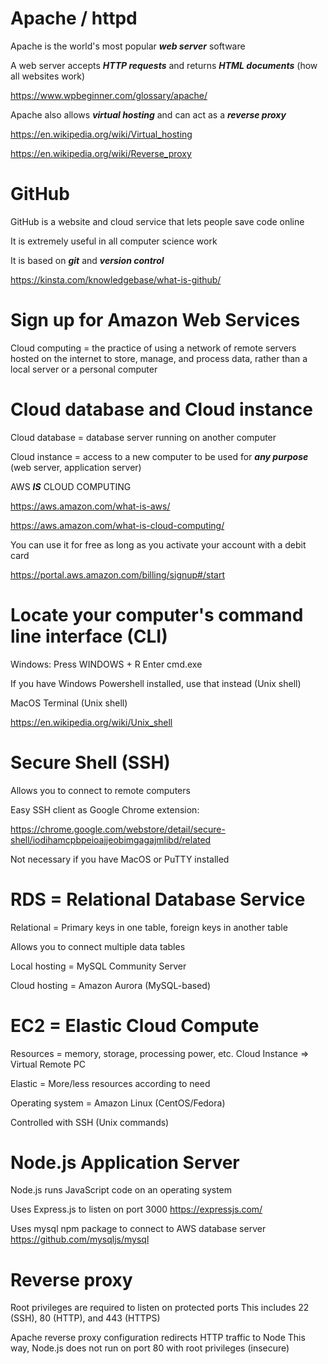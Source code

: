 # Apache / httpd
Apache is the world's most popular ***web server*** software

A web server accepts ***HTTP requests*** and returns ***HTML documents*** (how all websites work)

https://www.wpbeginner.com/glossary/apache/

Apache also allows ***virtual hosting*** and can act as a ***reverse proxy***

https://en.wikipedia.org/wiki/Virtual_hosting

https://en.wikipedia.org/wiki/Reverse_proxy


# GitHub
GitHub is a website and cloud service that lets people save code online

It is extremely useful in all computer science work

It is based on ***git*** and ***version control***

https://kinsta.com/knowledgebase/what-is-github/

# Sign up for Amazon Web Services
Cloud computing = the practice of using a network of remote servers hosted on the internet to store, manage, and process data, rather than a local server or a personal computer

# Cloud database and Cloud instance

Cloud database = database server running on another computer

Cloud instance = access to a new computer to be used for ***any purpose*** (web server, application server)

AWS ***IS*** CLOUD COMPUTING

https://aws.amazon.com/what-is-aws/

https://aws.amazon.com/what-is-cloud-computing/

You can use it for free as long as you activate your account with a debit card

https://portal.aws.amazon.com/billing/signup#/start



# Locate your computer's command line interface (CLI)
Windows:
  Press WINDOWS + R
  Enter cmd.exe

If you have Windows Powershell installed, use that instead (Unix shell)

MacOS Terminal (Unix shell)

https://en.wikipedia.org/wiki/Unix_shell

# Secure Shell (SSH)
Allows you to connect to remote computers

Easy SSH client as Google Chrome extension:

https://chrome.google.com/webstore/detail/secure-shell/iodihamcpbpeioajjeobimgagajmlibd/related

Not necessary if you have MacOS or PuTTY installed

# RDS = Relational Database Service
Relational = Primary keys in one table, foreign keys in another table

Allows you to connect multiple data tables

Local hosting = MySQL Community Server

Cloud hosting = Amazon Aurora (MySQL-based)


# EC2 = Elastic Cloud Compute
Resources = memory, storage, processing power, etc.
Cloud Instance => Virtual Remote PC

Elastic = More/less resources according to need

Operating system = Amazon Linux (CentOS/Fedora)

Controlled with SSH (Unix commands)



# Node.js Application Server
Node.js runs JavaScript code on an operating system

Uses Express.js to listen on port 3000
https://expressjs.com/

Uses mysql npm package to connect to AWS database server
https://github.com/mysqljs/mysql

# Reverse proxy
Root privileges are required to listen on protected ports
This includes 22 (SSH), 80 (HTTP), and 443 (HTTPS)

Apache reverse proxy configuration redirects HTTP traffic to Node
This way, Node.js does not run on port 80 with root privileges (insecure)
